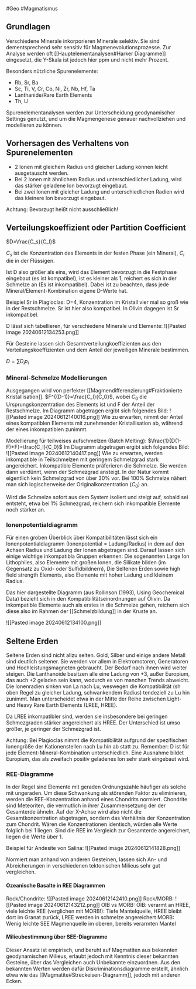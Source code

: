 #Geo #Magmatismus 

## Grundlagen

Verschiedene Minerale inkorporieren Minerale selektiv. Sie sind dementsprechend sehr sensitiv für Magmenevolutionsprozesse. Zur Analyse werden oft [[Hauptelementanalysen#Harker Diagramme]] eingesetzt, die Y-Skala ist jedoch hier ppm und nicht mehr Prozent.

Besonders nützliche Spurenelemente: 

- Rb, Sr, Ba
- Sc, Ti, V, Cr, Co, Ni, Zr, Nb, Hf, Ta
- Lanthanide/Rare Earth Elements
- Th, U

Spurenelementanalysen werden zur Unterscheidung geodynamischer Settings genutzt, und um die Magmengenese genauer nachvollziehen und modellieren zu können.

## Vorhersagen des Verhaltens von Spurenelementen

- 2 Ionen mit gleichem Radius und gleicher Ladung können leicht ausgetauscht werden.
- Bei 2 Ionen mit ähnlichem Radius und unterschiedlicher Ladung, wird das stärker geladene Ion bevorzugt eingebaut. 
- Bei zwei Ionen mit gleicher Ladung und unterschiedlichen Radien wird das kleinere Ion bevorzugt eingebaut.

Achtung: Bevorzugt heißt nicht ausschließlich!

## Verteilungskoeffizient oder Partition Coefficient

$D=\frac{C_s}{C_l}$

$C_s$ ist die Konzentration des Elements in der festen Phase (ein Mineral), $C_l$ die in der Flüssigen.

Ist D also größer als eins, wird das Element bevorzugt in die Festphase eingebaut (es ist kompatibel), ist es kleiner als 1, reichert es sich in der Schmelze an (Es ist inkompatibel). Dabei ist zu beachten, dass jede Mineral/Element-Kombination eigene D-Werte hat.

Beispiel Sr in Plagioclas: D=4, Konzentration im Kristall vier mal so groß wie in der Restschmelze. Sr ist hier also kompatibel. In Olivin dagegen ist Sr inkompatibel.

D lässt sich tabellieren, für verschiedene Minerale und Elemente:
![[Pasted image 20240612134253.png]]

Für Gesteine lassen sich Gesamtverteilungkoeffizienten aus den Verteilungskoeffizienten und dem Anteil der jeweiligen Minerale bestimmen.

$D=\sum {D_ip_i}$

### Mineral-Schmelze Modellierungen

Ausgegangen wird von perfekter [[Magmendifferenzierung#Fraktionierte Kristallisation]]. 
$F^{(D-1)}=\frac{C_l}{C_0}$,
wobei $C_0$ die Ursprungskonzentration des Elements ist und F der Anteil der Restschmelze. Im Diagramm abgetragen ergibt sich folgendes Bild: 
![[Pasted image 20240612140016.png]]
Wie zu erwarten, nimmt der Anteil eines kompatiblen Elements mit zunehmender Kristallisation ab, während der eines inkompatiblen zunimmt.

Modellierung für teilweises aufschmelzen (Batch Melting):
$\frac{1}{D(1-F)+F}=\frac{C_l}{C_0}$
Im Diagramm abgetragen ergibt sich folgendes Bild:
![[Pasted image 20240612140417.png]]
Wie zu erwarten, werden inkompatible in Teilschmelzen mit geringem Schmelzgrad stark angereichert. Inkompatible Elemente präferieren die Schmelze. Sie werden dann verdünnt, wenn der Schmezgrad ansteigt. In der Natur kommt eigentlich kein Schmelzgrad von über 30% vor. Bei 100% Schmelze nähert man sich logischerweise der Originalkonzentration ($C_0$) an.

Wird die Schmelze sofort aus dem System isoliert und steigt auf, sobald sei entsteht, etwa bei 1% Schmezgrad, reichern sich inkompatible Elemente noch stärker an.

### Ionenpotentialdiagramm

Für einen groben Überblick über Kompatibilitäten lässt sich ein Ionenpotentialdiagramm (Ionenpotential = Ladung/Radius) in dem auf den Achsen Radius und Ladung der Ionen abgetragen sind. Darauf lassen sich einige wichtige inkompatibla Gruppen erkennen: Die sogenannten Large Ion Lithophiles, also Elemente mit großen Ionen, die Silikate bilden (im Gegensatz zu Oxid- oder Sulfidbildnern), Die Seltenen Erden sowie high field strength Elements, also Elemente mit hoher Ladung und kleinem Radius.

Das hier dargestellte Diagramm (aus Rollinson (1993), Using Geochemical Data) bezieht sich in den Kompatibilitätseinordnungen auf Olivin. Da inkompatible Elemente auch als erstes in die Schmelze gehen, reichern sich diese also im Rahmen der [[Schmelzbildung]] in der Kruste an.

![[Pasted image 20240612134100.png]]

## Seltene Erden

Seltene Erden sind nicht allzu selten. Gold, Silber und einige andere Metall sind deutlich seltener. Sie werden vor allem in Elektromotoren, Generatoren und Hochleistungsmagneten gebraucht. Der Bedarf nach ihnen wird weiter steigen.
Die Lanthanoide besitzen alle eine Ladung von +3, außer Europium, das auch +2 geladen sein kann, wodurch es von manchen Trends abweicht. Die Ionenradien sinken von La nach Lu, weswegen die Kompatibilität (sh oben Regel zu gleicher Ladung, schwankendem Radius) tendeziell zu Lu hin zunimmt. Man unterscheidet etwa in der Mitte der Reihe zwischen Light- und Heavy Rare Earth Elements (LREE, HREE).

Da LREE inkompatibler sind, werden sie insbesondere bei geringen Schmezgraden stärker angereichert als HREE. Der Unterschied ist umso größer, je geringer der Schmezgrad ist.

Achtung: Bei Plagioclas nimmt die Kompatibilität aufgrund der spezifischen Ionengröße der Kationenstellen nach Lu hin ab statt zu. Remember: D ist für jede Element-Mineral-Kombination unterschiedlich. Eine Ausnahme bildet Europium, das als zweifach positiv geladenes Ion sehr stark eingebaut wird.

### REE-Diagramme

In der Regel sind Elemente mit geraden Ordnungszahle häufiger als solche mit ungeraden. Um diese Schwankung als störenden Faktor zu eliminieren, werden die REE-Konzentration anhand eines Chondrits normiert. Chondrite sind Meteoriten, die vermutlich in ihrer Zusammensetzung der der Gesamterde ähneln. Auf der X-Achse wird also nicht die Gesamtkonzentration abgetragen, sondern das Verhältnis der Konzentration zum Chondrit. Wären die Konzentrationen identisch, würden alle Werte folglich bei 1 liegen. Sind die REE im Vergleich zur Gesamterde angereichert, liegen die Werte über 1.

Beispiel für Andesite von Salina:
![[Pasted image 20240612141828.png]]

Normiert man anhand von anderen Gesteinen, lassen sich An- und Abreicherungen in verschiedenen tektonischen Milieus sehr gut vergleichen. 

#### Ozeanische Basalte in REE Diagrammen
Rock/Chondrite:
![[Pasted image 20240612142410.png]]
Rock/MORB:
![[Pasted image 20240612143212.png]]
OIB vs MORB: 
OIB: verarmt an HREE, viele leichte REE (verglichen mit MORB!): Tiefe Mantelquelle, HREE bleibt dort im Granat zurück, LREE werden in schmelze angereichert
MORB: Wenig leichte SEE
Magmenquelle im oberen, bereits verarmten Mantel

#### Milieubestimmung über SEE-Diagramme

Dieser Ansatz ist empirisch, und beruht auf Magmatiten aus bekannten geodynamischen Milieus, erlaubt jedoch mit Kenntnis dieser bekannten Gesteine, über das Vergleichen auch Unbekannte einzuordnen.
Aus den bekannten Werten werden dafür Diskriminationsdiagramme erstellt, ähnlich etwa wie das [[Magmatite#Streckeisen-Diagramm]], jedoch mit anderen Ecken.
